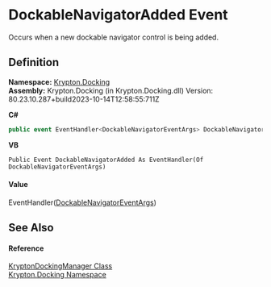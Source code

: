 # DockableNavigatorAdded Event


Occurs when a new dockable navigator control is being added.



## Definition
**Namespace:** <a href="98399376-cf41-9454-4b4d-4fab2ca20bc7.md">Krypton.Docking</a>  
**Assembly:** Krypton.Docking (in Krypton.Docking.dll) Version: 80.23.10.287+build2023-10-14T12:58:55:711Z

**C#**
``` C#
public event EventHandler<DockableNavigatorEventArgs> DockableNavigatorAdded
```
**VB**
``` VB
Public Event DockableNavigatorAdded As EventHandler(Of DockableNavigatorEventArgs)
```



#### Value
EventHandler(<a href="a00690da-5848-2a4a-4c99-9e19a92733e8.md">DockableNavigatorEventArgs</a>)

## See Also


#### Reference
<a href="6c9c237d-95cb-a4ce-72c6-cd7684d3287e.md">KryptonDockingManager Class</a>  
<a href="98399376-cf41-9454-4b4d-4fab2ca20bc7.md">Krypton.Docking Namespace</a>  
